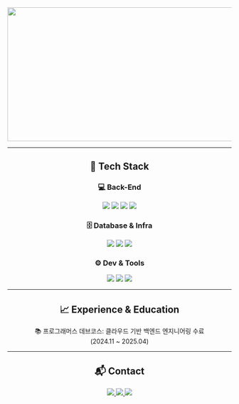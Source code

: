 <div align="center">

<a href="https://www.gitanimals.org/en_US?utm_medium=image&utm_source=zelly-log&utm_content=farm">
  <img src="https://render.gitanimals.org/farms/zelly-log" width="600" height="300"/>
</a>

---

## 🔧 Tech Stack

### 💻 Back-End  
<img src="https://img.shields.io/badge/Java-007396?style=flat&logo=openjdk&logoColor=white"/>
<img src="https://img.shields.io/badge/Kotlin-7F52FF?style=flat&logo=kotlin&logoColor=white"/>
<img src="https://img.shields.io/badge/Spring Boot-6DB33F?style=flat&logo=springboot&logoColor=white"/>
<img src="https://img.shields.io/badge/JPA/Hibernate-59666C?style=flat"/>

### 🗄 Database & Infra  
<img src="https://img.shields.io/badge/MySQL-4479A1?style=flat&logo=mysql&logoColor=white"/>
<img src="https://img.shields.io/badge/Redis-DC382D?style=flat&logo=redis&logoColor=white"/>
<img src="https://img.shields.io/badge/AWS S3-569A31?style=flat&logo=amazonaws&logoColor=white"/>

### ⚙️ Dev & Tools  
<img src="https://img.shields.io/badge/GitHub-181717?style=flat&logo=github&logoColor=white"/>
<img src="https://img.shields.io/badge/Postman-FF6C37?style=flat&logo=postman&logoColor=white"/>
<img src="https://img.shields.io/badge/Swagger-85EA2D?style=flat&logo=swagger&logoColor=black"/>

---

## 📈 Experience & Education

 📚 프로그래머스 데브코스: 클라우드 기반 백엔드 엔지니어링 수료  
  (2024.11 ~ 2025.04)

---

## 📬 Contact

<a href="mailto:dearmyjaei@gmail.com">
  <img src="http://img.shields.io/badge/dearmyjaei@gmail.com-D14836?style=flat&logo=gmail&logoColor=white"/>
</a>
<a href="https://zellylog.tistory.com/">
  <img src="https://img.shields.io/badge/Tech Blog-000000?style=flat&logo=tistory&logoColor=white"/>
</a>
<a href="https://github.com/zelly-log">
  <img src="https://img.shields.io/badge/GitHub-181717?style=flat&logo=github&logoColor=white"/>
</a>

</div>
